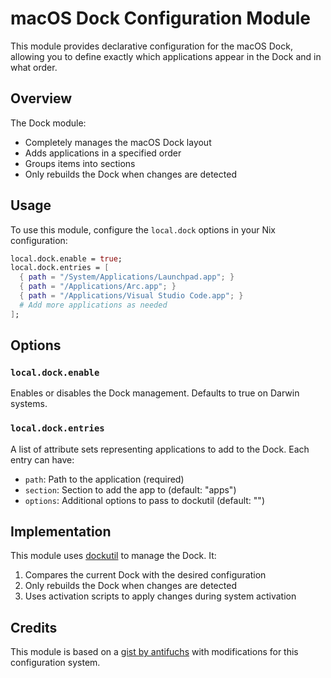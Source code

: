 # macOS Dock Configuration Module

This module provides declarative configuration for the macOS Dock, allowing you
to define exactly which applications appear in the Dock and in what order.

## Overview

The Dock module:

- Completely manages the macOS Dock layout
- Adds applications in a specified order
- Groups items into sections
- Only rebuilds the Dock when changes are detected

## Usage

To use this module, configure the `local.dock` options in your Nix
configuration:

```nix
local.dock.enable = true;
local.dock.entries = [
  { path = "/System/Applications/Launchpad.app"; }
  { path = "/Applications/Arc.app"; }
  { path = "/Applications/Visual Studio Code.app"; }
  # Add more applications as needed
];
```

## Options

### `local.dock.enable`

Enables or disables the Dock management. Defaults to true on Darwin systems.

### `local.dock.entries`

A list of attribute sets representing applications to add to the Dock. Each
entry can have:

- `path`: Path to the application (required)
- `section`: Section to add the app to (default: "apps")
- `options`: Additional options to pass to dockutil (default: "")

## Implementation

This module uses [dockutil](https://github.com/kcrawford/dockutil) to manage the
Dock. It:

1. Compares the current Dock with the desired configuration
2. Only rebuilds the Dock when changes are detected
3. Uses activation scripts to apply changes during system activation

## Credits

This module is based on a
[gist by antifuchs](https://gist.github.com/antifuchs/10138c4d838a63c0a05e725ccd7bccdd)
with modifications for this configuration system.

